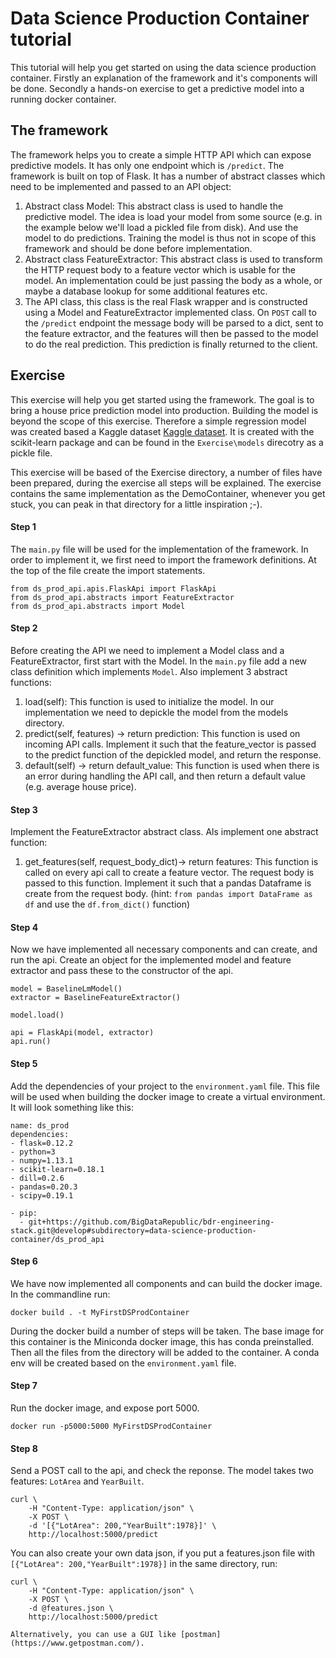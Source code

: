 
# Data Science Production Container tutorial
This tutorial will help you get started on using the data science production container. Firstly an explanation of the framework and it's components will be done. Secondly a hands-on exercise to get a predictive model into a running docker container.

## The framework
The framework helps you to create a simple HTTP API which can expose predictive models. It has only one endpoint which is `/predict`. The framework is built on top of Flask. It has a number of abstract classes which need to be implemented and passed to an API object:
 
1. Abstract class Model: This abstract class is used to handle the predictive model. The idea is load your model from some source (e.g. in the example below we'll load a pickled file from disk). And use the model to do predictions. Training the model is thus not in scope of this framework and should be done before implementation.
2. Abstract class FeatureExtractor: This abstract class is used to transform the HTTP request body to a feature vector which is usable for the model. An implementation could be just passing the body as a whole, or maybe a database lookup for some additional features etc.
3. The API class, this class is the real Flask wrapper and is constructed using a Model and FeatureExtractor implemented class. On `POST` call to the `/predict` endpoint the message body will be parsed to a dict, sent to the feature extractor, and the features will then be passed to the model to do the real prediction. This prediction is finally returned to the client.


## Exercise

This exercise will help you get started using the framework. The goal is to bring a house price prediction model into production.
Building the model is beyond the scope of this exercise. Therefore a simple regression model was created based a Kaggle dataset [Kaggle dataset](https://www.kaggle.com/c/house-prices-advanced-regression-techniques). It is created with the scikit-learn package and can be found in the `Exercise\models` direcotry as a pickle file. 

This exercise will be based of the Exercise directory, a number of files have been prepared, during the exercise all steps will be explained. The exercise contains the same implementation as the DemoContainer, whenever you get stuck, you can peak in that directory for a little inspiration ;-).

#### Step 1
The `main.py` file will be used for the implementation of the framework. In order to implement it, we first need to import the framework definitions. 
At the top of the file create the import statements.


```
from ds_prod_api.apis.FlaskApi import FlaskApi
from ds_prod_api.abstracts import FeatureExtractor
from ds_prod_api.abstracts import Model
```

#### Step 2
Before creating the API we need to implement a Model class and a FeatureExtractor, first start with the Model.
In the `main.py` file add a new class definition which implements `Model`. Also implement 3 abstract functions:

1. load(self): This function is used to initialize the model. In our implementation we need to depickle the model from the models directory.
2. predict(self, features) -> return prediction: This function is used on incoming API calls. Implement it such that the feature_vector is passed to the predict function of the depickled model, and return the response.
3. default(self) -> return default_value: This function is used when there is an error during handling the API call, and then return a default value (e.g. average house price).
 

#### Step 3
Implement the FeatureExtractor abstract class. Als implement one abstract function:

1. get_features(self, request_body_dict)-> return features: This function is called on every api call to create a feature vector. The request body is passed to this function. Implement it such that a pandas Dataframe is create from the request body. (hint: `from pandas import DataFrame as df` and use the `df.from_dict()` function)

#### Step 4
Now we have implemented all necessary components and can create, and run the api. Create an object for the implemented model and feature extractor and pass these to the constructor of the api.

```
model = BaselineLmModel()
extractor = BaselineFeatureExtractor()

model.load()

api = FlaskApi(model, extractor)
api.run()
```

#### Step 5
Add the dependencies of your project to the `environment.yaml` file. This file will be used when building the docker image to create a virtual environment. It will look something like this:

```
name: ds_prod
dependencies:
- flask=0.12.2
- python=3
- numpy=1.13.1
- scikit-learn=0.18.1
- dill=0.2.6
- pandas=0.20.3
- scipy=0.19.1

- pip:
  - git+https://github.com/BigDataRepublic/bdr-engineering-stack.git@develop#subdirectory=data-science-production-container/ds_prod_api
```

#### Step 6
We have now implemented all components and can build the docker image. In the commandline run:

```
docker build . -t MyFirstDSProdContainer
```

During the docker build a number of steps will be taken. The base image for this container is the Miniconda docker image, this has conda preinstalled. Then all the files from the directory will be added to the container. A conda env will be created based on the `environment.yaml` file. 


#### Step 7 
Run the docker image, and expose port 5000.

```
docker run -p5000:5000 MyFirstDSProdContainer
```


#### Step 8
Send a POST call to the api, and check the reponse. The model takes two features: `LotArea` and `YearBuilt`.


```
curl \
    -H "Content-Type: application/json" \
    -X POST \
    -d '[{"LotArea": 200,"YearBuilt":1978}]' \
    http://localhost:5000/predict
```

You can also create your own data json, if you put a features.json file with `[{"LotArea": 200,"YearBuilt":1978}]` in the same directory, run:

```
curl \
    -H "Content-Type: application/json" \
    -X POST \
    -d @features.json \
    http://localhost:5000/predict

Alternatively, you can use a GUI like [postman](https://www.getpostman.com/).

